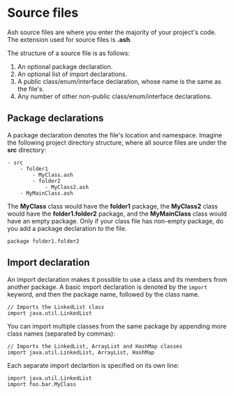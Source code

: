 # Source files
Ash source files are where you enter the majority of your project's code. The extension used for source files is **.ash**.

The structure of a source file is as follows:

1. An optional package declaration.
2. An optional list of import declarations.
3. A public class/enum/interface declaration, whose name is the same as the file's.
4. Any number of other non-public class/enum/interface declarations.

## Package declarations
A package declaration denotes the file's location and namespace. Imagine the following project directory structure, where all source files are under the **src** directory:

```
- src
	- folder1
		- MyClass.ash
		- folder2
			- MyClass2.ash
	- MyMainClass.ash
```

The **MyClass** class would have the **folder1** package, the **MyClass2** class would have the **folder1.folder2** package, and the **MyMainClass** class would have an empty package. Only if your class file has non-empty package, do you add a package declaration to the file.

```
package folder1.folder2
```	

## Import declaration
An import declaration makes it possible to use a class and its members from another package. A basic import declaration is denoted by the `import` keyword, and then the package name, followed by the class name.

```
// Imports the LinkedList class
import java.util.LinkedList
```

You can import multiple classes from the same package by appending more class names (separated by commas):

```
// Imports the LinkedList, ArrayList and HashMap classes
import java.util.LinkedList, ArrayList, HashMap
```

Each separate import declartion is specified on its own line:

```
import java.util.LinkedList
import foo.bar.MyClass
```